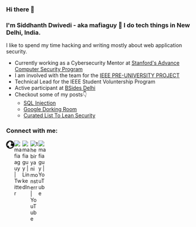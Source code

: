 ### Hi there 👋
### I'm Siddhanth Dwivedi - aka mafiaguy 👋 I do tech things in New Delhi, India.

I like to spend my time hacking and writing mostly about web application security.
- Currently working as a Cybersecurity Mentor at [Stanford's Advance Computer Security Program](https://www.greatlearning.in/online-cyber-security-course)
- I am involved with the team for the [IEEE PRE-UNIVERSITY PROJECT](https://tryengineering.org/)  
- Technical Lead for the IEEE Student Voluntership Program
- Active participant at [BSides Delhi](https://bsidesdelhi.in/)  
- Checkout some of my posts:point_down:  
  - [SQL Injection](https://securityguide.netlify.app/docs/sqlbasics) 
  - [Google Dorking Room](https://exploitguide.tech/Google-Dorking/) 
  - [Curated List To Lean Security](https://securityguide.netlify.app/docs/read) 

  
### Connect with me:  
[<img align="left" alt="siddhanth.cf" width="22px" src="https://raw.githubusercontent.com/iconic/open-iconic/master/svg/globe.svg" />][website]
[<img align="left" alt="mafiaaguy | Twitter" width="22px" src="https://cdn.jsdelivr.net/npm/simple-icons@v3/icons/twitter.svg" />][twitter]
[<img align="left" alt="mafiaguy | LinkedIn" width="22px" src="https://cdn.jsdelivr.net/npm/simple-icons@v3/icons/linkedin.svg" />][linkedin]
[<img align="left" alt="thebiryanimonsterr | YouTube" width="22px" src="https://cdn.jsdelivr.net/npm/simple-icons@v3/icons/reddit.svg" />][reddit]
[<img align="left" alt="mafiaguy | YouTube" width="22px" src="https://cdn.jsdelivr.net/npm/simple-icons@v3/icons/github.svg" />][github]  




[website]: https://siddhanth.cf/
[twitter]: https://twitter.com/mafiaaguy
[github]: https://www.github.com/mafiaguy/
[linkedin]: https://www.linkedin.com/in/mafiaguy
[reddit]: https://www.reddit.com/user/thebiryanimonsterr




